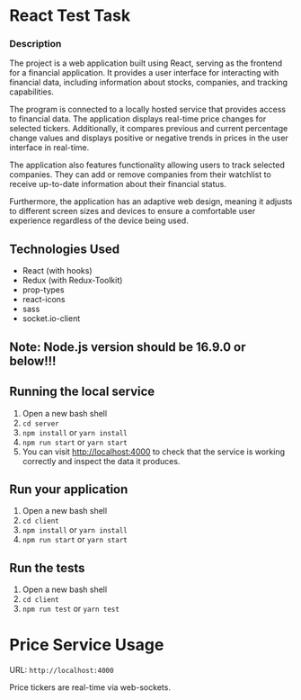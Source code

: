 # React Test Task

### Description

The project is a web application built using React, serving as the frontend for a financial application. It provides a user interface for interacting with financial data, including information about stocks, companies, and tracking capabilities.

The program is connected to a locally hosted service that provides access to financial data. The application displays real-time price changes for selected tickers. Additionally, it compares previous and current percentage change values and displays positive or negative trends in prices in the user interface in real-time.

The application also features functionality allowing users to track selected companies. They can add or remove companies from their watchlist to receive up-to-date information about their financial status.

Furthermore, the application has an adaptive web design, meaning it adjusts to different screen sizes and devices to ensure a comfortable user experience regardless of the device being used.

## Technologies Used

- React (with hooks)
- Redux (with Redux-Toolkit)
- prop-types
- react-icons
- sass
- socket.io-client

## Note: Node.js version should be 16.9.0 or below!!!

## Running the local service

1. Open a new bash shell
2. `cd server`
3. `npm install` or `yarn install`
4. `npm run start` or `yarn start`
5. You can visit [http://localhost:4000](http://localhost:4000) to check that the service is working correctly and inspect the data it produces.

## Run your application

1. Open a new bash shell
2. `cd client`
3. `npm install` or `yarn install`
4. `npm run start` or `yarn start`

## Run the tests

1. Open a new bash shell
2. `cd client`
3. `npm run test` or `yarn test`

# Price Service Usage

URL:
`http://localhost:4000`

Price tickers are real-time via web-sockets.

